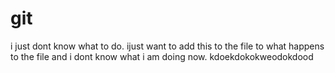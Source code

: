# git
i just dont know what to do.
ijust want to add this to the file to what happens to the file and i dont know what i am doing now.
kdoekdokokweodokdood
